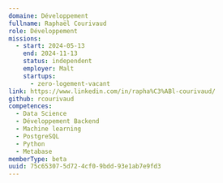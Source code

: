 ```yaml
---
domaine: Développement
fullname: Raphaël Courivaud
role: Développement
missions:
  - start: 2024-05-13
    end: 2024-11-13
    status: independent
    employer: Malt
    startups:
      - zero-logement-vacant
link: https://www.linkedin.com/in/rapha%C3%ABl-courivaud/
github: rcourivaud
competences:
  - Data Science
  - Développement Backend
  - Machine learning
  - PostgreSQL
  - Python
  - Metabase
memberType: beta
uuid: 75c65307-5d72-4cf0-9bdd-93e1ab7e9fd3
---
```

